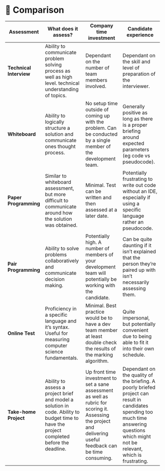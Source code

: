 # 📑 Comparison



| Assessment              | What does it assess?                                                                                                                      | Company time investment                                                                                                                                         | Candidate experience                                                                                                                                                                      |
| ----------------------- | ----------------------------------------------------------------------------------------------------------------------------------------- | --------------------------------------------------------------------------------------------------------------------------------------------------------------- | ----------------------------------------------------------------------------------------------------------------------------------------------------------------------------------------- |
| **Technical Interview** | Ability to communicate problem solving process as well as high level. technical understanding of topics.                                  | Dependant on the number of team members involved.                                                                                                               | Dependant on the skill and level of preparation of the interviewer.                                                                                                                       |
| **Whiteboard**          | Ability to logically structure a solution and communicate ones thought process.                                                           | No setup time outside of coming up with the problem. Can be conducted by a single member of the development team.                                               | Generally positive as long as there is a proper briefing around expected parameters (eg code vs pseudocode).                                                                              |
| **Paper Programming**   | Similar to whiteboard assessment, but more difficult to communicate around how the solution was obtained.                                 | Minimal. Test can be written and then assessed at a later date.                                                                                                 | Potentially frustrating to write out code without an IDE, especially if using a specific language rather an pseudocode.                                                                   |
| **Pair Programming**    | Ability to solve problems collaboratively and communicate decision making.                                                                | Potentially high. A number of members of your development team will potentially be working with the candidate.                                                  | Can be quite daunting if it isn’t explained that the person they’re paired up with isn’t necessarily assessing them.                                                                      |
| **Online Test**         | Proficiency in a specific language and it’s syntax. Useful for measuring computer science fundamentals.                                   | Minimal. Best practice would be to have a dev team member at least double check the results of the marking algorithm.                                           | Quite impersonal, but potentially convenient due to being able to fit it into their own schedule.                                                                                         |
| **Take-home Project**   | Ability to assess a project brief and model a solution in code. Ability to budget time to have the project completed before the deadline. | Up front time investment to set a sane assessment as well as rubric for scoring it. Assessing the project and delivering useful feedback can be time consuming. | Dependant on the quality of the briefing. A poorly briefed project can result in candidates spending too much time answering questions which might not be relevant, which is frustrating. |
